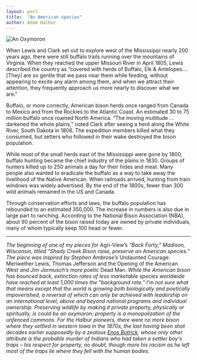 ```yaml
---
layout: post
title:  "An American species"
author: Adam Halbur
---
```


![An Oxymoron](https://live.staticflickr.com/7801/47509282822_773022a5ea_c.jpg)

When Lewis and Clark set out to explore west of the Mississippi nearly 200 years ago, there were still buffalo trails running over the mountains of Virginia. When they reached the upper Missouri River in April 1805, Lewis described the country as “covered with herds of Buffalo, Elk & Antelopes.... [They] are so gentle that we pass near them while feeding, without appearing to excite any alarm among them, and when we attract their attention, they frequently approach us more nearly to discover what we are.”  

Buffalo, or more correctly, American bison herds once ranged from Canada to Mexico and from the Rockies to the Atlantic Coast. An estimated 30 to 75 million buffalo once roamed North America. “The moving multitude ... darkened the whole plains,” noted Clark after seeing a herd along the White River, South Dakota in 1806. The expedition members killed what they consumed, but setters who followed in their wake destroyed the bison population.  

While most of the small herds east of the Mississippi were gone by 1800, buffalo hunting became the chief industry of the plains in 1830. Groups of hunters killed up to 250 animals a day for their hides and meat. Many people also wanted to eradicate the buffalo as a way to take away the livelihood of the Native American. When railroads arrived, hunting from train windows was widely advertised. By the end of the 1800s, fewer than 300 wild animals remained in the US and Canada.  

Through conservation efforts and laws, the buffalo population has rebounded to an estimated 350,000. The increase in numbers is also due in large part to ranching. According to the National Bison Association (NBA), about 90 percent of the bison raised today are owned by private individuals, many of whom typically keep 100 head or fewer.  

------------------------------------------

*The beginning of one of my pieces for* Agri-View’s *“Back Forty,” Madison, Wisconsin, titled “Shady Creek Bison raise, preserve an American species.” The piece was inspired by Stephen Ambrose’s* Undaunted Courage: Meriwether Lewis, Thomas Jefferson and the Opening of the American West *and Jim Jarmusch’s more poetic* Dead Man. *While the American bison has bounced back, extinction rates of less marketable species worldwide have reached at least 1,000 times the “background rate.” I’m not sure what that means except that the world is growing both biologically and poetically impoverished, a reversal of which can only be achieved with leadership on an international level, above and beyond national programs and individual ownership. Preserving wildlife by making it private property, physically or spiritually, is could be an oxymoron; property is a monopolization of the unfenced commons. For the Halbur pioneers, there were no more bison where they settled in western Iowa in the 1870s, the last having been shot decades earlier supposedly by a zealous [Enos Butrick][butt-link], whose only other attribute is the probable murder of Indians who had taken a settler boy's traps – his respect for property, no doubt, though more his racism as he left most of the traps lie where they fell with the human bodies.*

[butt-link]:https://archive.org/details/historyofcarroll01macl/page/n31?q=Halbur+Iowa
